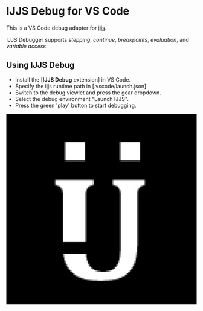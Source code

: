# IJJS Debug for VS Code

This is a VS Code debug adapter for [ijjs](https://github.com/MarilynDafa/ijjs).

IJJS Debugger supports *stepping*, *continue*, *breakpoints*, *evaluation*, and
*variable access*.

## Using IJJS Debug

* Install the [**IJJS Debug** extension] in VS Code.
* Specify the ijjs runtime path in [.vscode/launch.json].
* Switch to the debug viewlet and press the gear dropdown.
* Select the debug environment "Launch IJJS".
* Press the green 'play' button to start debugging.

![IJJS Debug](images/logo.png)

